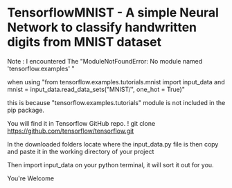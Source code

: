 # TensorflowMNIST - A simple Neural Network to classify handwritten digits from MNIST dataset

Note : I encountered The "ModuleNotFoundError: No module named 'tensorflow.examples' " 

when using "from tensorflow.examples.tutorials.mnist import input_data and mnist = input_data.read_data_sets("MNIST/", one_hot = True)"

this is because "tensorflow.examples.tutorials" module is not included in the pip package.

You will find it in Tensorflow GitHub repo. 
! git clone https://github.com/tensorflow/tensorflow.git

In the downloaded folders locate where the input_data.py file is then copy and paste it in the working directory of your project 

Then import input_data on your python terminal, it will sort it out for you. 

You're Welcome
